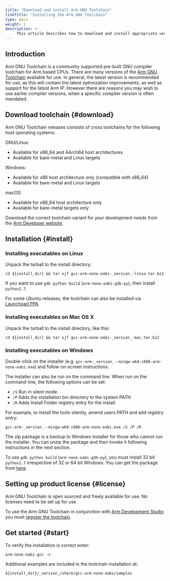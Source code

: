 ```yaml
---
title: "Download and install Arm GNU Toolchain"
linkTitle: "Installing the Arm GNU Toolchain"
type: docs
weight: 1
description: >-
     This article describes how to download and install appropriate versions of the GNU Toolchain for the Arm Architecure.
---
```


## Introduction

Arm GNU Toolchain is a community supported pre-built GNU compiler toolchain for Arm based CPUs.
There are many versions of the [Arm GNU Toolchain](https://developer.arm.com/Tools%20and%20Software/GNU%20Toolchain) available for use. In general, the latest version is recommended for use, as this will contain the latest optimization improvements, as well as support for the latest Arm IP. However there are reasons you may wish to use earlier compiler versions, when a specific compiler version is often mandated. 
## Download toolchain {#download}

Arm GNU Toolchain releases consists of cross toolchains for the following host operating systems:

GNU/Linux:
  * Available for x86_64 and AArch64 host architectures
  * Available for bare-metal and Linux targets

Windows:
  * Available for x86 host architecture only (compatible with x86_64)
  * Available for bare-metal and Linux targets

macOS:
  * Available for x86_64 host architecture only
  * Available for bare-metal targets only

Download the correct toolchain variant for your development needs from the [Arm Developer website](https://developer.arm.com/tools-and-software/open-source-software/developer-tools/gnu-toolchain/downloads).

## Installation {#install}

### Installing executables on Linux

Unpack the tarball to the install directory:
```console
cd ${install_dir} && tar xjf gcc-arm-none-eabi-_version_-linux.tar.bz2
```
If you want to use `gdb python build` (`arm-none-eabi-gdb-py`), then
install `python2.7`.

For some Ubuntu releases, the toolchain can also be installed via
[Launchpad PPA](https://launchpad.net/~team-gcc-arm-embedded/+archive/ubuntu/ppa).

### Installing executables on Mac OS X
Unpack the tarball to the install directory, like this:
```console
cd ${install_dir} && tar xjf gcc-arm-none-eabi-_version_-mac.tar.bz2
```

### Installing executables on Windows
Double-click on the installer (e.g. `gcc-arm-_version_--mingw-w64-i686-arm-none-eabi.exe`) and follow on-screen instructions.

The installer can also be run on the command line. When run on
the command-line, the following options can be set:
  - `/S` Run in silent mode
  - `/P` Adds the installation bin directory to the system PATH
  - `/R` Adds Install Folder registry entry for the install.

For example, to install the tools silently, amend users PATH and add registry entry:
```console
gcc-arm-_version_--mingw-w64-i686-arm-none-eabi.exe /S /P /R
```

The zip package is a backup to Windows installer for those who cannot run the installer. You can unzip the package and then invoke it following instructions in the next section.

To use `gdb python build` (`arm-none-eabi-gdb-py`), you must install 32 bit
`python2.7` irrespective of 32 or 64 bit Windows. You can get the package from [here](https://www.python.org/download/).


## Setting up product license {#license}

Arm GNU Toolchain is open sourced and freely available for use. No licenses need to be set up for use.

To use the Arm GNU Toolchain in conjunction with [Arm Development Studio](https://developer.arm.com/Tools%20and%20Software/Arm%20Development%20Studio) you must [register the toolchain](https://developer.arm.com/documentation/101469/2022-0/Installing-and-configuring-Arm-Development-Studio/Register-a-compiler-toolchain).

## Get started {#start}

To verify the installation is correct enter:
```console
arm-none-eabi-gcc -v
```

Additional examples are included in the toolchain installation at:
```console
${install_dir}/_version_/share/gcc-arm-none-eabi/samples
```
